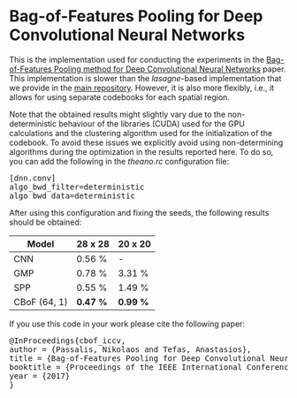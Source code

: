 # Bag-of-Features Pooling for Deep Convolutional Neural Networks

This is the implementation used for conducting the experiments in the [Bag-of-Features Pooling method for Deep Convolutional Neural Networks]() paper. This implementation is slower than the *lasagne*-based implementation that we provide in the [main repository](). However, it is also more flexibly, i.e., it allows for using separate codebooks for each spatial region.

Note that the obtained results might slightly vary due to the non-deterministic behaviour of the libraries (CUDA) used for the GPU calculations and the clustering algorithm used for the initialization of the codebook. To avoid these issues we explicitly avoid using non-determining algorithms during the optimization in the results reported here. To do so, you can add the following in the *theano.rc* configuration file:

<pre>
[dnn.conv]
algo_bwd_filter=deterministic
algo_bwd_data=deterministic
</pre>

After using this configuration and fixing the seeds, the following results should be obtained:


| Model         | 28 x 28 | 20 x 20 | 
| ------------- | --------- | ---------   |
| CNN           | 0.56 %    |  -     |
| GMP           | 0.78 %    | 3.31 %      |
| SPP           | 0.55 %    | 1.49 %      |
| CBoF (64, 1)   | **0.47 %**    | **0.99 %** |


If you use this code in your work please cite the following paper:

<pre>
@InProceedings{cbof_iccv,
author = {Passalis, Nikolaos and Tefas, Anastasios},
title = {Bag-of-Features Pooling for Deep Convolutional Neural Networks},
booktitle = {Proceedings of the IEEE International Conference on Computer Vision (to appear)},
year = {2017}
}
</pre>

